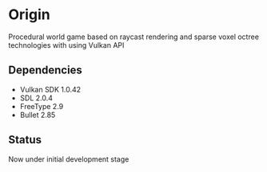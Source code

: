 # Origin
Procedural world game based on raycast rendering and sparse voxel octree technologies with using Vulkan API

## Dependencies
- Vulkan SDK 1.0.42
- SDL 2.0.4
- FreeType 2.9
- Bullet 2.85

## Status
Now under initial development stage
